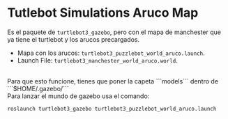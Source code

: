 # Tutlebot Simulations Aruco Map
Es el paquete de ```turtlebot3_gazebo```, pero con el mapa de manchester que ya tiene el turtlebot y los arucos precargados.
- Mapa con los arucos: ```turtlebot3_puzzlebot_world_aruco.launch```.
- Launch File: ```turtlebot3_manchester_world_aruco.world```.
<br/>
Para que esto funcione, tienes que poner la capeta ```models``` dentro de ```$HOME/.gazebo/```
<br/>
Para lanzar el mundo de gazebo usa el comando:

```
roslaunch turtlebot3_gazebo turtlebot3_puzzlebot_world_aruco.launch 

```
